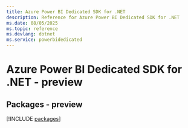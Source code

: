 ```yaml
---
title: Azure Power BI Dedicated SDK for .NET
description: Reference for Azure Power BI Dedicated SDK for .NET
ms.date: 08/05/2025
ms.topic: reference
ms.devlang: dotnet
ms.service: powerbidedicated
---
```

# Azure Power BI Dedicated SDK for .NET - preview
## Packages - preview
[!INCLUDE [packages](power-bi-dedicated-index.md)]